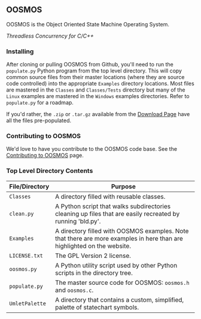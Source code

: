 ## OOSMOS

OOSMOS is the Object Oriented State Machine Operating System.

*Threadless Concurrency for C/C++*

### Installing

After cloning or pulling OOSMOS from Github, you'll need to run the 
`populate.py` Python program from the top level directory.  This 
will copy common source files from their master locations (where 
they are source code controlled) into the appropriate `Examples` 
directory locations.  Most files are mastered in the `Classes` 
and `Classes/Tests` directory but many of the `Linux` examples 
are mastered in the `Windows` examples directories.  Refer 
to `populate.py` for a roadmap.

If you'd rather, the `.zip` or `.tar.gz` available from 
the [Download Page](http://oosmos.com/download) have all the files
pre-populated. 

### Contributing to OOSMOS
We'd love to have you contribute to the OOSMOS code base.  See the
[Contributing to OOSMOS](CONTRIBUTING.md) page.

### Top Level Directory Contents

| File/Directory | Purpose  |
|----------------|----------|
| `Classes` | A directory filled with reusable classes. |
| `clean.py` | A Python script that walks subdirectories cleaning up files that are easily recreated by running 'bld.py'.  |
| `Examples`| A directory filled with OOSMOS examples.  Note that there are more examples in here than are highlighted on the website. |
| `LICENSE.txt` | The GPL Version 2 license. |
| `oosmos.py` | A Python utility script used by other Python scripts in the directory tree.                                        |
| `populate.py` | The master source code for OOSMOS: `oosmos.h` and `oosmos.c`. |
| `UmletPalette`  | A directory that contains a custom, simplified, palette of statechart symbols. |
